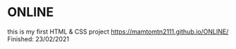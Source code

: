 # ONLINE
this is my first HTML & CSS project
https://mamtomtn2111.github.io/ONLINE/
Finished: 23/02/2021